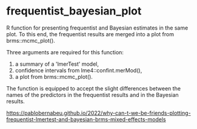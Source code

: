 # frequentist_bayesian_plot

R function for presenting frequentist and Bayesian estimates in the same plot. To this end, the frequentist results are merged into a plot from brms::mcmc_plot(). 

Three arguments are required for this function: 

1. a summary of a 'lmerTest' model,
2. confidence intervals from lme4::confint.merMod(),
3. a plot from brms::mcmc_plot().

The function is equipped to accept the slight differences between the names of the predictors in the frequentist results and in the Bayesian results.

https://pablobernabeu.github.io/2022/why-can-t-we-be-friends-plotting-frequentist-lmertest-and-bayesian-brms-mixed-effects-models
